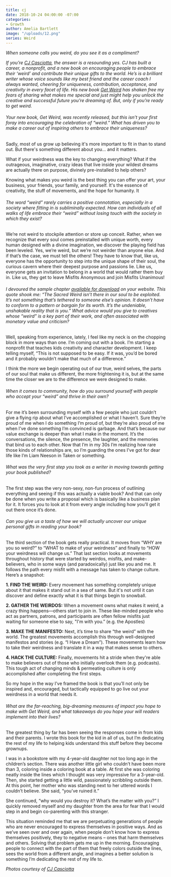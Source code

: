 ```yaml
---
title: cj
date: 2018-10-24 04:00:00 -07:00
categories:
- Growth
author: Amelia Bartlett
image: "/uploads/12.png"
series: Weird
---
```


_When someone calls you weird, do you see it as a compliment?_ 

_If you’re [CJ Casciotta](https://www.cjcas.com/?r_done=1), the answer is a resounding yes. CJ has built a career, a nonprofit, and a new book on encouraging people to embrace their ‘weird’ and contribute their unique gifts to the world. He’s is a brilliant writer whose voice sounds like my best friend and the career coach I always wanted, cheering for uniqueness, contribution, acceptance, and creativity in every facet of life. His new book _[Get Weird](https://www.getweirdbook.com/)_ has shaken free my fears of sharing what makes me special and just might help you unlock the creative and successful future you’re dreaming of. But, only if you’re ready to get weird._  

###### Your new book, _Get Weird_, was recently released, but this isn’t your first foray into encouraging the celebration of “weird.” What has driven you to make a career out of inspiring others to embrace their uniqueness? 

Sadly, most of us grow up believing it's more important to fit in than to stand out. But there's something different about you... and it matters. 

What if your weirdness was the key to changing everything? What if the outrageous, imaginative, crazy ideas that live inside your wildest dreams are actually there on purpose, divinely pre-installed to help others? 

Knowing what makes you weird is the best thing you can offer your art, your business, your friends, your family, and yourself. It's the essence of creativity, the stuff of movements, and the hope for humanity. It

###### The word “weird” rarely carries a positive connotation, especially in a society where fitting in is subliminally expected. How can individuals of all walks of life embrace their “weird” without losing touch with the society in which they exist?

We’re not weird to stockpile attention or store up conceit. Rather, when we recognize that every soul comes preinstalled with unique worth, every human designed with a divine imagination, we discover the playing field has been leveled.  Yes, we’re weird, but we’re not weirder than anyone else.  And if that’s the case, we must tell the others! They have to know that, like us, everyone has the opportunity to step into the unique shape of their soul, the curious cavern where their deepest purpose and passions lie. Like us, everyone gets an invitation to belong in a world that would rather them buy in. Like us, they get to leave Misfits Anonymous and join Misfits Unanimous! 

###### I devoured the sample chapter [available for download](https://www.getweirdbook.com/chapter?r_done=1) on your website. This quote shook me: “The Sacred Weird isn’t there in our soul to be exploited. It’s not something that’s tethered to someone else’s opinion. It doesn’t have to conform to a pattern or bargain for its worth. It’s the undeniable, unshakable reality that is you.” What advice would you give to creatives whose “weird” is a key part of their work, and often associated with monetary value and criticism?

Well, speaking from experience, lately, I feel like my neck is on the chopping block in more ways than one. I’m coming out with a book. I’m starting a nonprofit that teaches kids creativity and character development. I keep telling myself, “This is not supposed to be easy. If it was, you’d be bored and it probably wouldn’t make that much of a difference.”  

I think the more we begin operating out of our true, weird selves, the parts of our soul that make us different, the more frightening it is, but at the same time the closer we are to the difference we were designed to make. 

###### When it comes to community, how do you surround yourself with people who accept your “weird” and thrive in their own? 

For me it’s been surrounding myself with a few people who just couldn’t give a flying rip about what I’ve accomplished or what I haven’t. Sure they’re proud of me when I do something I’m proud of, but they’re also proud of me when I’ve done something I’m convinced is garbage. And that’s because our value exchange is deeper than what I make in the moment. It’s the conversations, the silence, the presence, the laughter, and the memories that bind us to each other.  Now that I’m in my 30s I’m realizing how rare those kinds of relationships are, so I’m guarding the ones I’ve got for dear life like I’m Liam Neeson in Taken or something. 

###### What was the very first step you took as a writer in moving towards getting your book published?

The first step was the very non-sexy, non-fun process of outlining everything and seeing if this was actually a viable book? And that can only be done when you write a proposal which is basically like a business plan for it. It forces you to look at it from every angle including how you’ll get it out there once it’s done. 

###### Can you give us a taste of how we will actually uncover our unique personal gifts in reading your book? 

The third section of the book gets really practical. It moves from “WHY are you so weird?” to “WHAT to make of your weirdness” and finally to “HOW your weirdness will change us.” That last section looks at movements throughout history that were started by weirdos, misfits, and make-believers, who in some ways (and paradoxically) just like you and me. It follows the path every misfit with a message has taken to change culture. Here’s a snapshot:

**1. FIND THE WEIRD:** Every movement has something completely unique about it that makes it stand out in a sea of same. But it's not until it can discover and define exactly what it is that things begin to snowball.

**2. GATHER THE WEIRDOS:** When a movement owns what makes it weird, a crazy thing happens—others start to join in. These like-minded people who act as partners, patrons, and participants are often fellow misfits just waiting for someone else to say, "I'm with you.” (e.g. the Apostles) 

**3. MAKE THE MANIFESTO:** Next, it’s time to share “the weird” with the world. The greatest movements accomplish this through well-designed manifestos and stories (e.g. “I Have a Dream”). These movements learn how to take their weirdness and translate it in a way that makes sense to others.

**4. HACK THE CULTURE:** Finally, movements hit a stride when they're able to make believers out of those who initially overlook them (e.g. podcasts). This tough act of changing minds & permeating culture is only accomplished after completing the first steps.

So my hope in the way I’ve framed the book is that you’ll not only be inspired and, encouraged, but tactically equipped to go live out your weirdness in a world that needs it.  

###### What are the far-reaching, big-dreaming measures of impact you hope to make with Get Weird, and what takeaways do you hope your will readers implement into their lives? 

The greatest thing by far has been seeing the responses come in from kids and their parents. I wrote this book for the kid in all of us, but I’m dedicating the rest of my life to helping kids understand this stuff before they become grownups. 

I was in a bookstore  with my 4-year-old daughter not too long ago in the children’s section. There was another little girl who couldn’t have been more than 3, coloring inside a coloring book at a table. At first she was coloring neatly inside the lines which I thought was very impressive for a 3-year-old. Then, she started getting a little wild, passionately scribbling outside them. At this point, her mother who was standing next to her uttered words I couldn’t believe. She said, “you’ve ruined it.” 

She continued, “why would you destroy it? What’s the matter with you?” I quickly removed myself and my daughter from the area for fear that I would step in and begin co-parenting with this stranger. 

This situation reminded me that we are perpetuating generations of people who are never encouraged to express themselves in positive ways. And as we’ve seen over and over again, when people don’t know how to express themselves positively, they to negative means – ones that harm themselves and others. Solving that problem gets me up in the morning. Encouraging people to connect with the part of them that freely colors outside the lines, sees the world from a different angle, and imagines a better solution is something I’m dedicating the rest of my life to.

_Photos courtesy of [CJ Casciotta](https://www.cjcas.com/?r_done=1)_